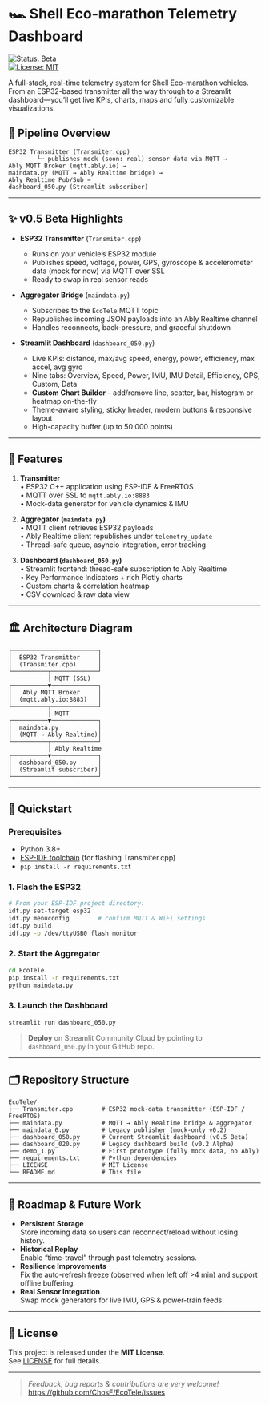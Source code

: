 # 🏎️ Shell Eco-marathon Telemetry Dashboard

[![Status: Beta](https://img.shields.io/badge/status-beta-yellow)](https://github.com/ChosF/EcoTele/releases/tag/Dashboard_Beta)  
[![License: MIT](https://img.shields.io/badge/license-MIT-blue)](LICENSE)  

A full-stack, real-time telemetry system for Shell Eco-marathon vehicles.  
From an ESP32-based transmitter all the way through to a Streamlit dashboard—you’ll get live KPIs, charts, maps and fully customizable visualizations.


## 🚀 Pipeline Overview

```text
ESP32 Transmitter (Transmiter.cpp)
        └─ publishes mock (soon: real) sensor data via MQTT → 
Ably MQTT Broker (mqtt.ably.io) →
maindata.py (MQTT → Ably Realtime bridge) →
Ably Realtime Pub/Sub →
dashboard_050.py (Streamlit subscriber)
```

---

## ✨ v0.5 Beta Highlights

- **ESP32 Transmitter** (`Transmiter.cpp`)  
  - Runs on your vehicle’s ESP32 module  
  - Publishes speed, voltage, power, GPS, gyroscope & accelerometer data (mock for now) via MQTT over SSL  
  - Ready to swap in real sensor reads  

- **Aggregator Bridge** (`maindata.py`)  
  - Subscribes to the `EcoTele` MQTT topic  
  - Republishes incoming JSON payloads into an Ably Realtime channel  
  - Handles reconnects, back-pressure, and graceful shutdown  

- **Streamlit Dashboard** (`dashboard_050.py`)  
  - Live KPIs: distance, max/avg speed, energy, power, efficiency, max accel, avg gyro  
  - Nine tabs: Overview, Speed, Power, IMU, IMU Detail, Efficiency, GPS, Custom, Data  
  - **Custom Chart Builder** – add/remove line, scatter, bar, histogram or heatmap on-the-fly  
  - Theme-aware styling, sticky header, modern buttons & responsive layout  
  - High-capacity buffer (up to 50 000 points)  

---

## 🎯 Features

1. **Transmitter**  
   • ESP32 C++ application using ESP-IDF & FreeRTOS  
   • MQTT over SSL to `mqtt.ably.io:8883`  
   • Mock-data generator for vehicle dynamics & IMU  

2. **Aggregator (`maindata.py`)**  
   • MQTT client retrieves ESP32 payloads  
   • Ably Realtime client republishes under `telemetry_update`  
   • Thread-safe queue, asyncio integration, error tracking  

3. **Dashboard (`dashboard_050.py`)**  
   • Streamlit frontend: thread-safe subscription to Ably Realtime  
   • Key Performance Indicators + rich Plotly charts  
   • Custom charts & correlation heatmap  
   • CSV download & raw data view  

---

## 🏛️ Architecture Diagram

```text
┌────────────────────────┐
│  ESP32 Transmitter     │
│  (Transmiter.cpp)      │
└──────────┬─────────────┘
           │ MQTT (SSL)
┌──────────▼─────────────┐
│   Ably MQTT Broker     │
│  (mqtt.ably.io:8883)   │
└──────────┬─────────────┘
           │ MQTT
┌──────────▼─────────────┐
│  maindata.py           │
│  (MQTT → Ably Realtime)│
└──────────┬─────────────┘
           │ Ably Realtime
┌──────────▼─────────────┐
│  dashboard_050.py      │
│  (Streamlit subscriber)│
└────────────────────────┘
```

---

## 🏃 Quickstart

### Prerequisites

- Python 3.8+  
- [ESP-IDF toolchain](https://docs.espressif.com/projects/esp-idf/) (for flashing Transmiter.cpp)  
- `pip install -r requirements.txt`  

### 1. Flash the ESP32

```bash
# From your ESP-IDF project directory:
idf.py set-target esp32
idf.py menuconfig        # confirm MQTT & WiFi settings
idf.py build
idf.py -p /dev/ttyUSB0 flash monitor
```

### 2. Start the Aggregator

```bash
cd EcoTele
pip install -r requirements.txt
python maindata.py
```

### 3. Launch the Dashboard

```bash
streamlit run dashboard_050.py
```

> **Deploy** on Streamlit Community Cloud by pointing to `dashboard_050.py` in your GitHub repo.

---

## 🗂️ Repository Structure

```
EcoTele/
├── Transmiter.cpp        # ESP32 mock-data transmitter (ESP-IDF / FreeRTOS)
├── maindata.py           # MQTT → Ably Realtime bridge & aggregator
├── maindata_0.py         # Legacy publisher (mock-only v0.2)
├── dashboard_050.py      # Current Streamlit dashboard (v0.5 Beta)
├── dashboard_020.py      # Legacy dashboard build (v0.2 Alpha)
├── demo_1.py             # First prototype (fully mock data, no Ably)
├── requirements.txt      # Python dependencies
├── LICENSE               # MIT License
└── README.md             # This file
```

---

## 🚧 Roadmap & Future Work

- **Persistent Storage**  
  Store incoming data so users can reconnect/reload without losing history.  
- **Historical Replay**  
  Enable “time-travel” through past telemetry sessions.  
- **Resilience Improvements**  
  Fix the auto-refresh freeze (observed when left off >4 min) and support offline buffering.  
- **Real Sensor Integration**  
  Swap mock generators for live IMU, GPS & power-train feeds.  

---

## 📄 License

This project is released under the **MIT License**.  
See [LICENSE](LICENSE) for full details.

---

> _Feedback, bug reports & contributions are very welcome!_  
> https://github.com/ChosF/EcoTele/issues  
```
